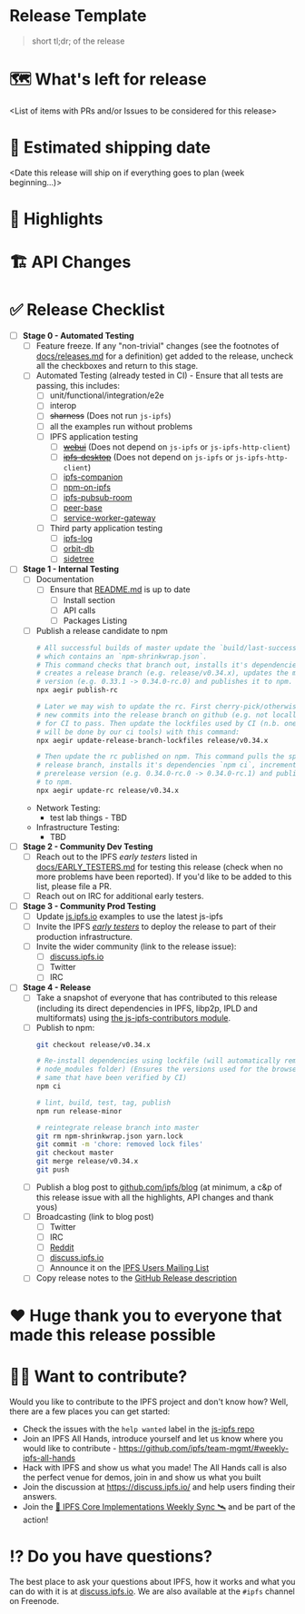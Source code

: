 # Release Template

> short tl;dr; of the release

# 🗺 What's left for release

<List of items with PRs and/or Issues to be considered for this release>

# 🚢 Estimated shipping date

<Date this release will ship on if everything goes to plan (week beginning...)>

# 🔦 Highlights

<Top highlights for this release>

# 🏗 API Changes

<Any API changes breaking or otherwise that people should know of>

# ✅ Release Checklist

- [ ] **Stage 0 - Automated Testing**
  - [ ] Feature freeze. If any "non-trivial" changes (see the footnotes of [docs/releases.md](https://github.com/ipfs/js-ipfs/tree/master/docs/releases.md) for a definition) get added to the release, uncheck all the checkboxes and return to this stage.
  - [ ] Automated Testing (already tested in CI) - Ensure that all tests are passing, this includes:
    - [ ] unit/functional/integration/e2e
    - [ ] interop
    - [ ] ~~sharness~~ (Does not run `js-ipfs`)
    - [ ] all the examples run without problems
    - [ ] IPFS application testing
      - [ ] ~~[webui](https://github.com/ipfs-shipyard/ipfs-webui)~~ (Does not depend on `js-ipfs` or `js-ipfs-http-client`)
      - [ ] ~~[ipfs-desktop](https://github.com/ipfs-shipyard/ipfs-desktop)~~ (Does not depend on `js-ipfs` or `js-ipfs-http-client`)
      - [ ] [ipfs-companion](https://github.com/ipfs-shipyard/ipfs-companion)
      - [ ] [npm-on-ipfs](https://github.com/ipfs-shipyard/npm-on-ipfs)
      - [ ] [ipfs-pubsub-room](https://github.com/ipfs-shipyard/ipfs-pubsub-room)
      - [ ] [peer-base](https://github.com/peer-base/peer-base)
      - [ ] [service-worker-gateway](https://github.com/ipfs-shipyard/service-worker-gateway)
    - [ ] Third party application testing
      - [ ] [ipfs-log](https://github.com/orbitdb/ipfs-log)
      - [ ] [orbit-db](https://github.com/orbitdb/orbit-db)
      - [ ] [sidetree](https://github.com/decentralized-identity/sidetree)
- [ ] **Stage 1 - Internal Testing**
  - [ ] Documentation
    - [ ] Ensure that [README.md](https://github.com/ipfs/js-ipfs/tree/master/README.md) is up to date
      - [ ] Install section
      - [ ] API calls
      - [ ] Packages Listing
  - [ ] Publish a release candidate to npm
    ```sh
    # All successful builds of master update the `build/last-successful` branch
    # which contains an `npm-shrinkwrap.json`.
    # This command checks that branch out, installs it's dependencies using `npm ci`,
    # creates a release branch (e.g. release/v0.34.x), updates the minor prerelease
    # version (e.g. 0.33.1 -> 0.34.0-rc.0) and publishes it to npm.
    npx aegir publish-rc

    # Later we may wish to update the rc. First cherry-pick/otherwise merge the
    # new commits into the release branch on github (e.g. not locally) and wait
    # for CI to pass. Then update the lockfiles used by CI (n.b. one day this
    # will be done by our ci tools) with this command:
    npx aegir update-release-branch-lockfiles release/v0.34.x

    # Then update the rc published on npm. This command pulls the specified
    # release branch, installs it's dependencies `npm ci`, increments the  
    # prerelease version (e.g. 0.34.0-rc.0 -> 0.34.0-rc.1) and publishes it
    # to npm.
    npx aegir update-rc release/v0.34.x
    ```
  - Network Testing:
    - test lab things - TBD
  - Infrastructure Testing:
    - TBD
- [ ] **Stage 2 - Community Dev Testing**
  - [ ] Reach out to the IPFS _early testers_ listed in [docs/EARLY_TESTERS.md](https://github.com/ipfs/js-ipfs/tree/master/docs/EARLY_TESTERS.md) for testing this release (check when no more problems have been reported). If you'd like to be added to this list, please file a PR.
  - [ ] Reach out on IRC for additional early testers.
- [ ] **Stage 3 - Community Prod Testing**
  - [ ] Update [js.ipfs.io](https://js.ipfs.io) examples to use the latest js-ipfs
  - [ ] Invite the IPFS [_early testers_](https://github.com/ipfs/js-ipfs/tree/master/docs/EARLY_TESTERS.md) to deploy the release to part of their production infrastructure.
  - [ ] Invite the wider community (link to the release issue):
    - [ ] [discuss.ipfs.io](https://discuss.ipfs.io/c/announcements)
    - [ ] Twitter
    - [ ] IRC
- [ ] **Stage 4 - Release**
  - [ ] Take a snapshot of everyone that has contributed to this release (including its direct dependencies in IPFS, libp2p, IPLD and multiformats) using [the js-ipfs-contributors module](https://www.npmjs.com/package/js-ipfs-contributors).
  - [ ] Publish to npm:
    ```sh
    git checkout release/v0.34.x

    # Re-install dependencies using lockfile (will automatically remove your
    # node_modules folder) (Ensures the versions used for the browser build are the
    # same that have been verified by CI)
    npm ci

    # lint, build, test, tag, publish
    npm run release-minor

    # reintegrate release branch into master
    git rm npm-shrinkwrap.json yarn.lock
    git commit -m 'chore: removed lock files'
    git checkout master
    git merge release/v0.34.x
    git push
    ```
  - [ ] Publish a blog post to [github.com/ipfs/blog](https://github.com/ipfs/blog) (at minimum, a c&p of this release issue with all the highlights, API changes and thank yous)
  - [ ] Broadcasting (link to blog post)
    - [ ] Twitter
    - [ ] IRC
    - [ ] [Reddit](https://reddit.com/r/ipfs)
    - [ ] [discuss.ipfs.io](https://discuss.ipfs.io/c/announcements)
    - [ ] Announce it on the [IPFS Users Mailing List](https://groups.google.com/forum/#!forum/ipfs-users)
  - [ ] Copy release notes to the [GitHub Release description](https://github.com/ipfs/js-ipfs/releases)

# ❤️ Huge thank you to everyone that made this release possible

<Generated contributor list>

# 🙌🏽 Want to contribute?

Would you like to contribute to the IPFS project and don't know how? Well, there are a few places you can get started:

- Check the issues with the `help wanted` label in the [js-ipfs repo](https://github.com/ipfs/js-ipfs/issues?q=is%3Aopen+is%3Aissue+label%3A%22help+wanted%22)
- Join an IPFS All Hands, introduce yourself and let us know where you would like to contribute - https://github.com/ipfs/team-mgmt/#weekly-ipfs-all-hands
- Hack with IPFS and show us what you made! The All Hands call is also the perfect venue for demos, join in and show us what you built
- Join the discussion at https://discuss.ipfs.io/ and help users finding their answers.
- Join the [🚀 IPFS Core Implementations Weekly Sync 🛰](https://github.com/ipfs/team-mgmt/issues/992) and be part of the action!

# ⁉️ Do you have questions?

The best place to ask your questions about IPFS, how it works and what you can do with it is at [discuss.ipfs.io](https://discuss.ipfs.io). We are also available at the `#ipfs` channel on Freenode.
